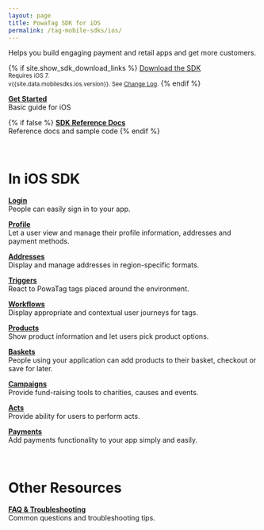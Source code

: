 ```yaml
---
layout: page
title: PowaTag SDK for iOS
permalink: /tag-mobile-sdks/ios/
---
```


Helps you build engaging payment and retail apps and get more customers.

{% if site.show_sdk_download_links %}
<a class="download-link ios" href="{{site.data.mobilesdks.ios.url}}">Download the SDK</a><br />
<small>Requires iOS 7.</small><br />
<small>v{{site.data.mobilesdks.ios.version}}. See [Change Log]({{site.baseurl}}/tag-mobile-sdks/ios/changelog/).</small>
{% endif %}

**[Get Started]({{site.baseurl}}/tag-mobile-sdks/ios/start/)**<br />
Basic guide for iOS

{% if false %}
**[SDK Reference Docs]({{site.baseurl}}/tag-mobile-sdks/ios/reference/)**<br />
Reference docs and sample code
{% endif %}

<br />

# In iOS SDK

**[Login]({{site.baseurl}}/tag-mobile-sdks/ios/login/)**<br />
People can easily sign in to your app.

**[Profile]({{site.baseurl}}/tag-mobile-sdks/ios/profile/)**<br />
Let a user view and manage their profile information, addresses and payment methods.

**[Addresses]({{site.baseurl}}/tag-mobile-sdks/ios/addresses/)**<br />
Display and manage addresses in region-specific formats.

**[Triggers]({{site.baseurl}}/tag-mobile-sdks/ios/triggers/)**<br />
React to PowaTag tags placed around the environment.

**[Workflows]({{site.baseurl}}/tag-mobile-sdks/ios/workflows/)**<br />
Display appropriate and contextual user journeys for tags.

**[Products]({{site.baseurl}}/tag-mobile-sdks/ios/products/)**<br />
Show product information and let users pick product options.

**[Baskets]({{site.baseurl}}/tag-mobile-sdks/ios/baskets/)**<br />
People using your application can add products to their basket, checkout or save for later.

**[Campaigns]({{site.baseurl}}/tag-mobile-sdks/ios/campaigns/)**<br />
Provide fund-raising tools to charities, causes and events.

**[Acts]({{site.baseurl}}/tag-mobile-sdks/ios/acts/)**<br />
Provide ability for users to perform acts.

**[Payments]({{site.baseurl}}/tag-mobile-sdks/ios/payments/)**<br />
Add payments functionality to your app simply and easily.

<br />

# Other Resources

**[FAQ & Troubleshooting](/tag-mobile-sdks/ios/faq/)**<br />
Common questions and troubleshooting tips.
